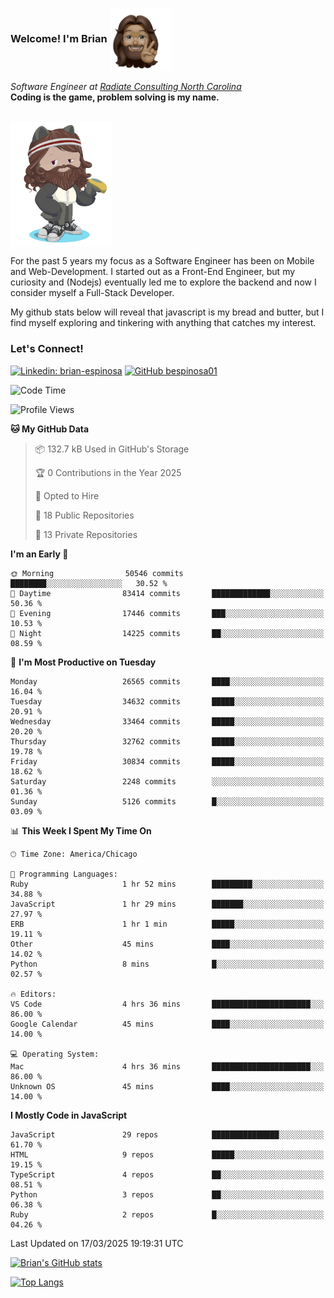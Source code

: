 ###  Welcome! I'm Brian <img align="center" src="https://github.com/bespinosa01/bespinosa01/blob/main/assets/peace-animoji.png" height="100" /></h2>
<p><em>Software Engineer at <a href="https://www.radiateconsulting.coop/north-carolina-tech-coop">Radiate Consulting North Carolina</a>
 <br/>
<!-- </br>Developer Consultant at <a href="https://codethedream.org/">Code The Dream</a> -->
</em> <b>Coding is the game, problem solving is my name.</b></p>

<br/>


 <img align="center" src="https://github.com/bespinosa01/bespinosa01/blob/main/assets/octo-me.png" height="200" /> 
 <p>
 For the past 5 years my focus as a Software Engineer has been on Mobile and Web-Development. I started out as a Front-End Engineer, but my curiosity and (Nodejs) eventually led me to explore the backend and now I consider myself a Full-Stack Developer.
</p>
<p>
 My github stats below will reveal that javascript is my bread and butter, but I find myself exploring and tinkering with anything that catches my interest. 
 </p>
 
 
### Let's Connect!

[![Linkedin: brian-espinosa](https://img.shields.io/badge/-brian--espinosa-blue?style=flat-square&logo=Linkedin&logoColor=white&link=https://www.linkedin.com/in/brian-espinosa/)](https://www.linkedin.com/in/brian-espinosa/)
[![GitHub bespinosa01](https://img.shields.io/github/followers/bespinosa01?label=follow&style=social)](https://github.com/bespinosa01)



<!--START_SECTION:waka-->
![Code Time](http://img.shields.io/badge/Code%20Time-1%2C747%20hrs%2013%20mins-blue)

![Profile Views](http://img.shields.io/badge/Profile%20Views-0-blue)

**🐱 My GitHub Data** 

> 📦 132.7 kB Used in GitHub's Storage 
 > 
> 🏆 0 Contributions in the Year 2025
 > 
> 💼 Opted to Hire
 > 
> 📜 18 Public Repositories 
 > 
> 🔑 13 Private Repositories 
 > 
**I'm an Early 🐤** 

```text
🌞 Morning                50546 commits       ████████░░░░░░░░░░░░░░░░░   30.52 % 
🌆 Daytime                83414 commits       █████████████░░░░░░░░░░░░   50.36 % 
🌃 Evening                17446 commits       ███░░░░░░░░░░░░░░░░░░░░░░   10.53 % 
🌙 Night                  14225 commits       ██░░░░░░░░░░░░░░░░░░░░░░░   08.59 % 
```
📅 **I'm Most Productive on Tuesday** 

```text
Monday                   26565 commits       ████░░░░░░░░░░░░░░░░░░░░░   16.04 % 
Tuesday                  34632 commits       █████░░░░░░░░░░░░░░░░░░░░   20.91 % 
Wednesday                33464 commits       █████░░░░░░░░░░░░░░░░░░░░   20.20 % 
Thursday                 32762 commits       █████░░░░░░░░░░░░░░░░░░░░   19.78 % 
Friday                   30834 commits       █████░░░░░░░░░░░░░░░░░░░░   18.62 % 
Saturday                 2248 commits        ░░░░░░░░░░░░░░░░░░░░░░░░░   01.36 % 
Sunday                   5126 commits        █░░░░░░░░░░░░░░░░░░░░░░░░   03.09 % 
```


📊 **This Week I Spent My Time On** 

```text
🕑︎ Time Zone: America/Chicago

💬 Programming Languages: 
Ruby                     1 hr 52 mins        █████████░░░░░░░░░░░░░░░░   34.88 % 
JavaScript               1 hr 29 mins        ███████░░░░░░░░░░░░░░░░░░   27.97 % 
ERB                      1 hr 1 min          █████░░░░░░░░░░░░░░░░░░░░   19.11 % 
Other                    45 mins             ████░░░░░░░░░░░░░░░░░░░░░   14.02 % 
Python                   8 mins              █░░░░░░░░░░░░░░░░░░░░░░░░   02.57 % 

🔥 Editors: 
VS Code                  4 hrs 36 mins       ██████████████████████░░░   86.00 % 
Google Calendar          45 mins             ████░░░░░░░░░░░░░░░░░░░░░   14.00 % 

💻 Operating System: 
Mac                      4 hrs 36 mins       ██████████████████████░░░   86.00 % 
Unknown OS               45 mins             ████░░░░░░░░░░░░░░░░░░░░░   14.00 % 
```

**I Mostly Code in JavaScript** 

```text
JavaScript               29 repos            ███████████████░░░░░░░░░░   61.70 % 
HTML                     9 repos             █████░░░░░░░░░░░░░░░░░░░░   19.15 % 
TypeScript               4 repos             ██░░░░░░░░░░░░░░░░░░░░░░░   08.51 % 
Python                   3 repos             ██░░░░░░░░░░░░░░░░░░░░░░░   06.38 % 
Ruby                     2 repos             █░░░░░░░░░░░░░░░░░░░░░░░░   04.26 % 
```




 Last Updated on 17/03/2025 19:19:31 UTC
<!--END_SECTION:waka-->


<!--  Github STATS -->
[![Brian's GitHub stats](https://github-readme-stats.vercel.app/api?username=bespinosa01&hide=stars,contribs&count_private=true&show_icons=true)](https://github.com/anuraghazra/github-readme-stats)

[![Top Langs](https://github-readme-stats.vercel.app/api/top-langs/?username=bespinosa01&layout=compact)](https://github.com/anuraghazra/github-readme-stats)



<!--
**bespinosa01/bespinosa01** is a ✨ _special_ ✨ repository because its `README.md` (this file) appears on your GitHub profile.

Here are some ideas to get you started:

- 🔭 I’m currently working on ...
- 🌱 I’m currently learning ...
- 👯 I’m looking to collaborate on ...
- 🤔 I’m looking for help with ...
- 💬 Ask me about ...
- 📫 How to reach me: ...
- 😄 Pronouns: ...
- ⚡ Fun fact: ...
-->
